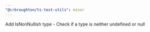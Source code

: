 ```yaml
---
"@crbroughton/ts-test-utils": minor
---
```


Add IsNonNullish type - Check if a type is neither undefined or null
